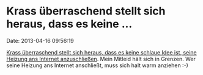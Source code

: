Krass überraschend stellt sich heraus, dass es keine \...
=========================================================

Date: 2013-04-16 09:56:19

[Krass überraschend stellt sich heraus, dass es keine schlaue Idee ist,
seine Heizung ans Internet
anzuschließen](http://www.bhkw-infothek.de/nachrichten/18555/2013-04-15-kritische-sicherheitslucke-ermoglicht-fremdzugriff-auf-systemregler-des-vaillant-ecopower-1-0/).
Mein Mitleid hält sich in Grenzen. Wer seine Heizung ans Internet
anschließt, muss sich halt warm anziehen :-)
